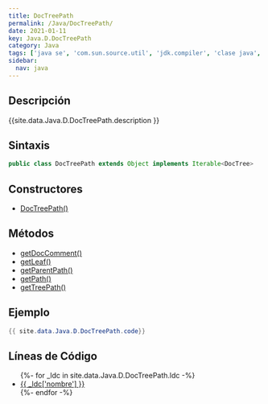```yaml
---
title: DocTreePath
permalink: /Java/DocTreePath/
date: 2021-01-11
key: Java.D.DocTreePath
category: Java
tags: ['java se', 'com.sun.source.util', 'jdk.compiler', 'clase java', 'Java 1.8']
sidebar: 
  nav: java
---
```


## Descripción
{{site.data.Java.D.DocTreePath.description }}

## Sintaxis
~~~java
public class DocTreePath extends Object implements Iterable<DocTree>
~~~

## Constructores
* [DocTreePath()](/Java/DocTreePath/DocTreePath/)

## Métodos
* [getDocComment()](/Java/DocTreePath/getDocComment/)
* [getLeaf()](/Java/DocTreePath/getLeaf/)
* [getParentPath()](/Java/DocTreePath/getParentPath/)
* [getPath()](/Java/DocTreePath/getPath/)
* [getTreePath()](/Java/DocTreePath/getTreePath/)

## Ejemplo
~~~java
{{ site.data.Java.D.DocTreePath.code}}
~~~

## Líneas de Código
<ul>
{%- for _ldc in site.data.Java.D.DocTreePath.ldc -%}
   <li>
       <a href="{{_ldc['url'] }}">{{ _ldc['nombre'] }}</a>
   </li>
{%- endfor -%}
</ul>
